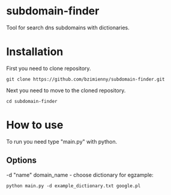 # subdomain-finder
Tool for search dns subdomains with dictionaries. 
# Installation
First you need to clone repository.
```
git clone https://github.com/bzimienny/subdomain-finder.git
```
Next you need to move to the cloned repository.
```
cd subdomain-finder
```
# How to use
To run you need type "main.py" with python.
## Options
-d "name" domain_name - choose dictionary
for egzample:
``` Windows
python main.py -d example_dictionary.txt google.pl
```